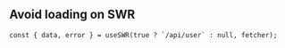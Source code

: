 ## Avoid loading on SWR

```
const { data, error } = useSWR(true ? `/api/user` : null, fetcher);
```